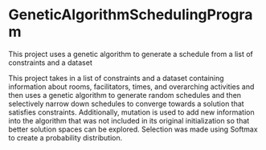 # GeneticAlgorithmSchedulingProgram
This project uses a genetic algorithm to generate a schedule from a list of constraints and a dataset

This project takes in a list of constraints and a dataset containing information about rooms, facilitators, times, and overarching activities and then uses a genetic algorithm to generate random schedules and then selectively narrow down 
schedules to converge towards a solution that satisfies constraints. Additionally, mutation is used to add new information into the algorithm that was not included in its original initialization so that better solution spaces can be explored.
Selection was made using Softmax to create a probability distribution.
